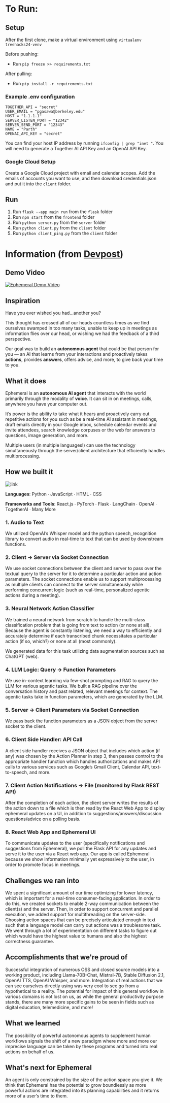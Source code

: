 # To Run:

## Setup

After the first clone, make a virtual environment using ```virtualenv treehacks24-venv```

Before pushing:

- Run ```pip freeze >> requirements.txt```

After pulling:

- Run ```pip install -r requirements.txt```

### Example .env configuration

```
TOGETHER_API = "secret"
USER_EMAIL = "pgasawa@berkeley.edu"
HOST = "1.1.1.1"
SERVER_LISTEN_PORT = "12342"
SERVER_SEND_PORT = "12343"
NAME = "Parth"
OPENAI_API_KEY = "secret"
```

You can find your host IP address by running ```ifconfig | grep "inet "```. You will need to generate a Together AI API Key and an OpenAI API Key.

### Google Cloud Setup
Create a Google Cloud project with email and calendar scopes. Add the emails of accounts you want to use, and then download credentials.json and put it into the ```client``` folder.

## Run

1. Run ```flask --app main run``` from the ```flask``` folder
2. Run ```npm start``` from the ```frontend``` folder
3. Run ```python server.py``` from the ```server``` folder
3. Run ```python client.py``` from the ```client``` folder
3. Run ```python client_ping.py``` from the ```client``` folder

# Information (from [Devpost](https://devpost.com/software/invisible-me))
## Demo Video
[![Ephemeral Demo Video](https://img.youtube.com/vi/thlFX-JA9cE/0.jpg)](https://www.youtube.com/watch?v=thlFX-JA9cE)

## Inspiration

Have you ever wished you had…another you?

This thought has crossed all of our heads countless times as we find ourselves swamped in too many tasks, unable to keep up in meetings as information flies over our head, or wishing we had the feedback of a third perspective.

Our goal was to build an **autonomous agent** that could be that person for you — an AI that learns from your interactions and proactively takes **actions**, provides **answers**, offers advice, and more, to give back your time to you.

## What it does

Ephemeral is an **autonomous AI agent** that interacts with the world primarily through the modality of **voice**. It can sit in on meetings, calls, anywhere you have your computer out.

It’s power is the ability to take what it hears and proactively carry out repetitive actions for you such as be a real-time AI assistant in meetings, draft emails directly in your Google inbox, schedule calendar events and invite attendees, search knowledge corpuses or the web for answers to questions, image generation, and more.

Multiple users (in multiple languages!) can use the technology simultaneously through the server/client architecture that efficiently handles multiprocessing.

## How we built it

![link](https://i.imgur.com/PatcdIi.png)

**Languages**: Python ∙ JavaScript ∙ HTML ∙ CSS

**Frameworks and Tools**: React.js ∙ PyTorch ∙ Flask ∙ LangChain ∙ OpenAI ∙ TogetherAI ∙ Many More

### 1. Audio to Text

We utilized OpenAI’s Whisper model and the python speech_recognition library to convert audio in real-time to text that can be used by downstream functions.

### 2. Client → Server via Socket Connection

We use socket connections between the client and server to pass over the textual query to the server for it to determine a particular action and action parameters. The socket connections enable us to support multiprocessing as multiple clients can connect to the server simultaneously while performing concurrent logic (such as real-time, personalized agentic actions during a meeting).

### 3. Neural Network Action Classifier

We trained a neural network from scratch to handle the multi-class classification problem that is going from text to action (or none at all). Because the agent is constantly listening, we need a way to efficiently and accurately determine if each transcribed chunk necessitates a particular action (if so, which?) or none at all (most commonly). 

We generated data for this task utilizing data augmentation sources such as ChatGPT (web).

### 4. LLM Logic: Query → Function Parameters

We use in-context learning via few-shot prompting and RAG to query the LLM for various agentic tasks. We built a RAG pipeline over the conversation history and past related, relevant meetings for context. The agentic tasks take in function parameters, which are generated by the LLM. 

### 5. Server → Client Parameters via Socket Connection

We pass back the function parameters as a JSON object from the server socket to the client.

### 6. Client Side Handler: API Call

A client side handler receives a JSON object that includes which action (if any) was chosen by the Action Planner in step 3, then passes control to the appropriate handler function which handles authorizations and makes API calls to various services such as Google’s Gmail Client, Calendar API, text-to-speech, and more. 

### 7. Client Action Notifications → File (monitored by Flask REST API)

After the completion of each action, the client server writes the results of the action down to a file which is then read by the React Web App to display ephemeral updates on a UI, in addition to suggestions/answers/discussion questions/advice on a polling basis.

### 8. React Web App and Ephemeral UI

To communicate updates to the user (specifically notifications and suggestions from Ephemeral), we poll the Flask API for any updates and serve it to the user via a React web app. Our app is called Ephemeral because we show information minimally yet expressively to the user, in order to promote focus in meetings.

## Challenges we ran into

We spent a significant amount of our time optimizing for lower latency, which is important for a real-time consumer-facing application. In order to do this, we created sockets to enable 2-way communication between the client(s) and the server. Then, in order to support concurrent and parallel execution, we added support for multithreading on the server-side.
Choosing action spaces that can be precisely articulated enough in text such that a language model can carry out actions was a troublesome task. We went through a lot of experimentation on different tasks to figure out which would have the highest value to humans and also the highest correctness guarantee.

## Accomplishments that we're proud of

Successful integration of numerous OSS and closed source models into a working product, including Llama-70B-Chat, Mistral-7B, Stable Diffusion 2.1, OpenAI TTS, OpenAI Whisper, and more.
Integration of real actions that we can see ourselves directly using was very cool to see go from a hypothetical to a reality. The potential for impact of this general workflow in various domains is not lost on us, as while the general productivity purpose stands, there are many more specific gains to be seen in fields such as digital education, telemedicine, and more!

## What we learned

The possibility of powerful autonomous agents to supplement human workflows signals the shift of a new paradigm where more and more our imprecise language can be taken by these programs and turned into real actions on behalf of us.

## What's next for Ephemeral

An agent is only constrained by the size of the action space you give it. We think that Ephemeral has the potential to grow boundlessly as more powerful actions are integrated into its planning capabilities and it returns more of a user’s time to them.
